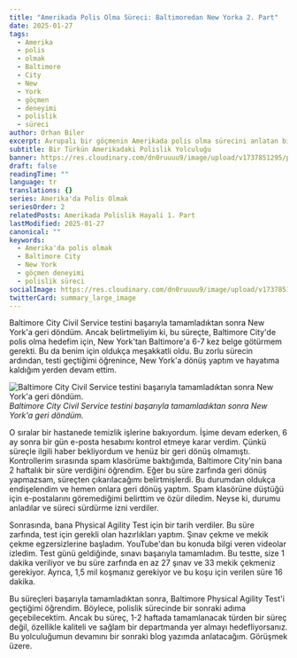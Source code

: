 ```yaml
---
title: "Amerikada Polis Olma Süreci: Baltimoredan New Yorka 2. Part"
date: 2025-01-27
tags:
  - Amerika
  - polis
  - olmak
  - Baltimore
  - City
  - New
  - York
  - göçmen
  - deneyimi
  - polislik
  - süreci
author: Orhan Biler
excerpt: Avrupalı bir göçmenin Amerikada polis olma sürecini anlatan birinci elden deneyimler. Baltimore City Civil Service testini geçme ve sürecin zorlukları hakkında ayrıntılı bir bakış.
subtitle: Bir Türkün Amerikadaki Polislik Yolculuğu
banner: https://res.cloudinary.com/dn0ruuuu9/image/upload/v1737851295/polis-police-egitim-training-oceancity-sahil-20240125_bhui8m.jpg
draft: false
readingTime: ""
language: tr
translations: {}
series: Amerika'da Polis Olmak
seriesOrder: 2
relatedPosts: Amerikada Polislik Hayali 1. Part
lastModified: 2025-01-27
canonical: ""
keywords:
  - Amerika'da polis olmak
  - Baltimore City
  - New York
  - göçmen deneyimi
  - polislik süreci
socialImage: https://res.cloudinary.com/dn0ruuuu9/image/upload/v1737851295/polis-police-egitim-training-oceancity-sahil-20240125_bhui8m.jpg
twitterCard: summary_large_image
---
```


Baltimore City Civil Service testini başarıyla tamamladıktan sonra New York'a geri döndüm. Ancak belirtmeliyim ki, bu süreçte, Baltimore City'de polis olma hedefim için, New York'tan Baltimore'a 6-7 kez belge götürmem gerekti. Bu da benim için oldukça meşakkatli oldu. Bu zorlu sürecin ardından, testi geçtiğimi öğrenince, New York'a dönüş yaptım ve hayatıma kaldığım yerden devam ettim. 


![Baltimore City Civil Service testini başarıyla tamamladıktan sonra New York'a geri döndüm.](https://res.cloudinary.com/dn0ruuuu9/image/upload/v1737851288/manhattan-sehir-city-newyork-banner-20240125_y9xdcl.jpg)
*Baltimore City Civil Service testini başarıyla tamamladıktan sonra New York'a geri döndüm.*


O sıralar bir hastanede temizlik işlerine bakıyordum. İşime devam ederken, 6 ay sonra bir gün e-posta hesabımı kontrol etmeye karar verdim. Çünkü süreçle ilgili haber bekliyordum ve henüz bir geri dönüş olmamıştı. Kontrollerim sırasında spam klasörüme baktığımda, Baltimore City'nin bana 2 haftalık bir süre verdiğini öğrendim. Eğer bu süre zarfında geri dönüş yapmazsam, süreçten çıkarılacağımı belirtmişlerdi. Bu durumdan oldukça endişelendim ve hemen onlara geri dönüş yaptım. Spam klasörüne düştüğü için e-postalarını göremediğimi belirttim ve özür diledim. Neyse ki, durumu anladılar ve süreci sürdürme izni verdiler. 

Sonrasında, bana Physical Agility Test için bir tarih verdiler. Bu süre zarfında, test için gerekli olan hazırlıkları yaptım. Şınav çekme ve mekik çekme egzersizlerine başladım. YouTube'dan bu konuda bilgi veren videolar izledim. Test günü geldiğinde, sınavı başarıyla tamamladım. Bu testte, size 1 dakika veriliyor ve bu süre zarfında en az 27 şınav ve 33 mekik çekmeniz gerekiyor. Ayrıca, 1,5 mil koşmanız gerekiyor ve bu koşu için verilen süre 16 dakika. 

Bu süreçleri başarıyla tamamladıktan sonra, Baltimore Physical Agility Test'i geçtiğimi öğrendim. Böylece, polislik sürecinde bir sonraki adıma geçebilecektim. Ancak bu süreç, 1-2 haftada tamamlanacak türden bir süreç değil, özellikle kaliteli ve sağlam bir departmanda yer almayı hedefliyorsanız. Bu yolculuğumun devamını bir sonraki blog yazımda anlatacağım. Görüşmek üzere.
